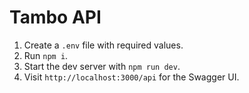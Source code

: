 # Tambo API

1. Create a `.env` file with required values.
2. Run `npm i`.
3. Start the dev server with `npm run dev`.
4. Visit `http://localhost:3000/api` for the Swagger UI.
